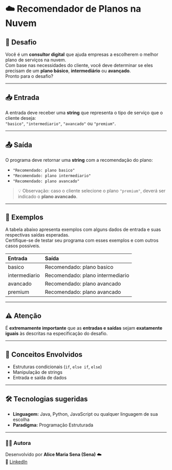 # ☁️ Recomendador de Planos na Nuvem

## 💼 Desafio
Você é um **consultor digital** que ajuda empresas a escolherem o melhor plano de serviços na nuvem.  
Com base nas necessidades do cliente, você deve determinar se eles precisam de um **plano básico**, **intermediário** ou **avançado**.  
Pronto para o desafio?

---

## 📥 Entrada
A entrada deve receber uma **string** que representa o tipo de serviço que o cliente deseja:  
`"basico"`, `"intermediario"`, `"avancado"` ou `"premium"`.

---

## 📤 Saída
O programa deve retornar uma **string** com a recomendação do plano:

- `"Recomendado: plano basico"`
- `"Recomendado: plano intermediario"`
- `"Recomendado: plano avancado"`

> 💡 Observação: caso o cliente selecione o plano `"premium"`, deverá ser indicado o **plano avancado**.

---

## 🧩 Exemplos

A tabela abaixo apresenta exemplos com alguns dados de entrada e suas respectivas saídas esperadas.  
Certifique-se de testar seu programa com esses exemplos e com outros casos possíveis.

| **Entrada** | **Saída** |
|:--|:--|
| basico | Recomendado: plano basico |
| intermediario | Recomendado: plano intermediario |
| avancado | Recomendado: plano avancado |
| premium | Recomendado: plano avancado |

---

## ⚠️ Atenção
É **extremamente importante** que as **entradas e saídas** sejam **exatamente iguais** às descritas na especificação do desafio.

---

## 🧠 Conceitos Envolvidos
- Estruturas condicionais (`if`, `else if`, `else`)  
- Manipulação de strings  
- Entrada e saída de dados  

---

## 🛠️ Tecnologias sugeridas
- **Linguagem:** Java, Python, JavaScript ou qualquer linguagem de sua escolha  
- **Paradigma:** Programação Estruturada  

---

### 👩‍💻 Autora
Desenvolvido por **Alice Maria Sena (Sena)** ☁️  
💼 [LinkedIn](https://www.linkedin.com/in/alicessenapereira/)
